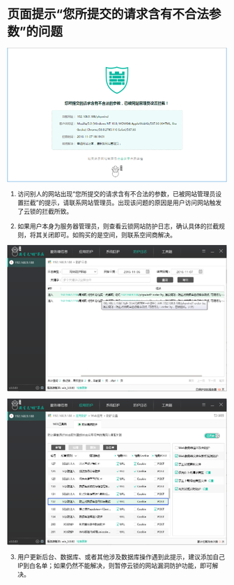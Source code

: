 # 页面提示“您所提交的请求含有不合法参数”的问题
![](/assets/q3201.png)

1. 访问别人的网站出现“您所提交的请求含有不合法的参数，已被网站管理员设置拦截”的提示，请联系网站管理员。出现该问题的原因是用户访问网站触发了云锁的拦截所致。

2. 如果用户本身为服务器管理员，则查看云锁网站防护日志，确认具体的拦截规则，将其关闭即可。如购买的是空间，则联系空间商解决。

 ![](/assets/q3202.png)

 ![](/assets/q3203.png)

3. 用户更新后台、数据库、或者其他涉及数据库操作遇到此提示，建议添加自己IP到白名单；如果仍然不能解决，则暂停云锁的网站漏洞防护功能，即可解决。
